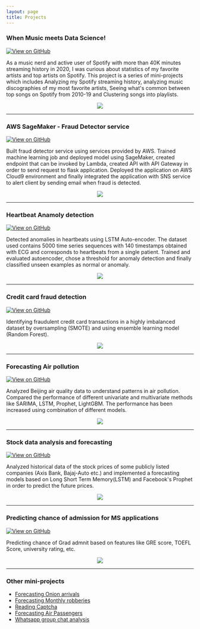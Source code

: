 ```yaml
---
layout: page
title: Projects
---
```


### When Music meets Data Science!
[![View on GitHub](https://img.shields.io/badge/GitHub-View_on_GitHub-blue?logo=GitHub)](https://github.com/jithendrabsy/DS-ML-Projects/tree/main/when-music-meets-datascience)

As a music nerd and active user of Spotify with more than 40K minutes streaming history in 2020, I was curious about statistics of my favorite artists and top artists on Spotify. This project is a series of mini-projects which includes Analyzing my Spotify streaming history, analyzing music discographies of my most favorite artists, Seeing what's common between top songs on Spotify from 2010-19 and Clustering songs into playlists.

<center><img src="https://github.com/jithendrabsy/jithendrabsy.github.io/blob/master/images/portpics/2019avsp.png?raw=true"></center>

---
### AWS SageMaker - Fraud Detector service
[![View on GitHub](https://img.shields.io/badge/GitHub-View_on_GitHub-blue?logo=GitHub)](https://github.com/jithendrabsy/DS-ML-Projects/tree/main/aws-SageMaker-fraud-detection)

Built fraud detector service using services provided by AWS. Trained machine learning job and deployed model using SageMaker,
created endpoint that can be invoked by Lambda, created API with
API Gateway in order to send request to flask application. Deployed the application on AWS Cloud9 environment and finally
integrated the application with SNS service to alert client by sending
email when fraud is detected.

<center><img src="https://github.com/jithendrabsy/jithendrabsy.github.io/blob/master/images/portpics/aws-flow.png?raw=true"></center>

---

### Heartbeat Anamoly detection
[![View on GitHub](https://img.shields.io/badge/GitHub-View_on_GitHub-blue?logo=GitHub)](https://github.com/jithendrabsy/DS-ML-Projects/tree/main/heart-ECG-anomaly-detection)

Detected anomalies in heartbeats using LSTM Auto-encoder. The dataset used contains 5000 time series sequences with 140
timestamps obtained with ECG and corresponds to heartbeats from a
single patient. Trained and evaluated autoencoder, chose a threshold for anomaly
detection and finally classified unseen examples as normal or anomaly.

<center><img src="https://github.com/jithendrabsy/jithendrabsy.github.io/blob/master/images/portpics/heartanomaly.png?raw=true"></center>

---

### Credit card fraud detection
[![View on GitHub](https://img.shields.io/badge/GitHub-View_on_GitHub-blue?logo=GitHub)](https://github.com/jithendrabsy/DS-ML-Projects/tree/main/credit-card-fraud-detection)

Identifying fraudulent credit card transactions in a highly imbalanced dataset by oversampling (SMOTE) and using ensemble learning model (Random Forest).

<center><img src="https://github.com/jithendrabsy/jithendrabsy.github.io/blob/master/images/portpics/fraudmin.png?raw=true"></center>

---

### Forecasting Air pollution
[![View on GitHub](https://img.shields.io/badge/GitHub-View_on_GitHub-blue?logo=GitHub)](https://github.com/jithendrabsy/DS-ML-Projects/tree/main/forecasting-air-pollution)

Analyzed Beijing air quality data to understand patterns in air
pollution. Compared the performance of different univariate and multivariate
methods like SARIMA, LSTM, Prophet, LightGBM. The performance has been increased using combination of different
models.

<center><img src="https://github.com/jithendrabsy/jithendrabsy.github.io/blob/master/images/portpics/tsmodels.png?raw=true"></center>

---

### Stock data analysis and forecasting
[![View on GitHub](https://img.shields.io/badge/GitHub-View_on_GitHub-blue?logo=GitHub)](https://github.com/jithendrabsy/DS-ML-Projects/tree/main/forecasting-Stocks)

Analyzed historical data of the stock prices of some publicly listed companies (Axis Bank, Bajaj-Auto etc.) and implemented a forecasting models based on Long Short Term Memory(LSTM) and Facebook's Prophet in order to predict the future prices.

<center><img src="https://github.com/jithendrabsy/jithendrabsy.github.io/blob/master/images/portpics/prophetBajaj.png?raw=true"></center>

---

### Predicting chance of admission for MS applications
[![View on GitHub](https://img.shields.io/badge/GitHub-View_on_GitHub-blue?logo=GitHub)](https://github.com/jithendrabsy/DS-ML-Projects/tree/main/analysing-predicting-MS-admission)

Predicting chance of Grad admnit based on features like GRE score, TOEFL Score, university rating, etc.

<center><img src="https://github.com/jithendrabsy/jithendrabsy.github.io/blob/master/images/portpics/gre.png?raw=true"></center>

---

### Other mini-projects

- [Forecasting Onion arrivals](https://github.com/jithendrabsy/DS-ML-Projects/tree/main/z~mini-projects~z/forecasting-OnionArrival)
- [Forecasting Monthly robberies](https://github.com/jithendrabsy/DS-ML-Projects/tree/main/z~mini-projects~z/forecasting-MonthlyRobberies)
- [Reading Captcha](https://github.com/jithendrabsy/DS-ML-Projects/tree/main/reading-captcha)
- [Forecasting Air Passengers](https://github.com/jithendrabsy/DS-ML-Projects/tree/main/z~mini-projects~z/forecasting-AirPassengers)
- [Whatsapp group chat analysis](https://github.com/jithendrabsy/DS-ML-Projects/tree/main/z~mini-projects~z/whatsapp-group-chat-analysis)
